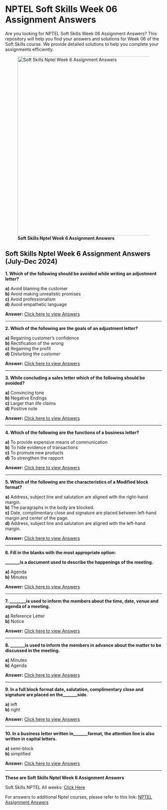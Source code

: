 # NPTEL Soft Skills Week 06 Assignment Answers

Are you looking for NPTEL Soft Skills Week 06 Assignment Answers? This repository will help you find your answers and solutions for Week 06 of the Soft Skills course. We provide detailed solutions to help you complete your assignments efficiently.

<figure class="aligncenter size-large is-resized"><img decoding="async" width="1024" height="576" src="https://progiez.com/wp-content/uploads/2024/08/Soft-Skills-Nptel-Week-6-Assignment-Answer-and-solution-Swayam-Platform-image-1024x576.webp" alt="Soft Skills Nptel Week 6 Assignment Answers" class="wp-image-13259" title="Soft Skills Nptel Week 6 Assignment Answers 1" srcset="https://progiez.com/wp-content/uploads/2024/08/Soft-Skills-Nptel-Week-6-Assignment-Answer-and-solution-Swayam-Platform-image-1024x576.webp 1024w, https://progiez.com/wp-content/uploads/2024/08/Soft-Skills-Nptel-Week-6-Assignment-Answer-and-solution-Swayam-Platform-image-300x169.webp 300w, https://progiez.com/wp-content/uploads/2024/08/Soft-Skills-Nptel-Week-6-Assignment-Answer-and-solution-Swayam-Platform-image-768x432.webp 768w, https://progiez.com/wp-content/uploads/2024/08/Soft-Skills-Nptel-Week-6-Assignment-Answer-and-solution-Swayam-Platform-image.webp 1280w" sizes="(max-width: 1024px) 100vw, 1024px"><figcaption class="wp-element-caption"><strong>Soft Skills Nptel Week 6 Assignment Answers</strong><br></figcaption></figure>

## **Soft Skills Nptel Week 6 Assignment Answers (July-Dec 2024)**

**1. Which of the following should be avoided while writing an adjustment letter?**

**a)** Avoid blaming the customer  
**b)** Avoid making unrealistic promises  
**c)** Avoid professionalism  
**d)** Avoid empathetic language

**Answer:** [Click here to view Answers](https://progiez.com/soft-skills-nptel-week-6-assignment-answers)

* * *

**2. Which of the following are the goals of an adjustment letter?**

**a)** Regaining customer’s confidence  
**b)** Rectification of the wrong  
**c)** Regaining the profit  
**d)** Disturbing the customer

**Answer:** [Click here to view Answers](https://progiez.com/soft-skills-nptel-week-6-assignment-answers)

* * *

**3. While concluding a sales letter which of the following should be avoided?**

**a)** Convincing tone  
**b)** Negative Endings  
**c)** Larger than life claims  
**d)** Positive note

**Answer:** [Click here to view Answers](https://progiez.com/soft-skills-nptel-week-6-assignment-answers)

* * *

**4. Which of the following are the functions of a business letter?**

**a)** To provide expensive means of communication  
**b)** To hide evidence of transactions  
**c)** To promote new products  
**d)** To strengthen the rapport

**Answer:** [Click here to view Answers](https://progiez.com/soft-skills-nptel-week-6-assignment-answers)

* * *

**5. Which of the following are the characteristics of a Modified block format?**

**a)** Address, subject line and salutation are aligned with the right-hand margin.  
**b)** The paragraphs in the body are blocked.  
**c)** Date, complimentary close and signature are placed between left-hand margin and center of the page.  
**d)** Address, subject line and salutation are aligned with the left-hand margin.

**Answer:** [Click here to view Answers](https://progiez.com/soft-skills-nptel-week-6-assignment-answers)

* * *

**6. Fill in the blanks with the most appropriate option:**

**\_\_\_\_\_\_\_is a document used to describe the happenings of the meeting.**

**a)** Agenda  
**b)** Minutes

**Answer:** [Click here to view Answers](https://progiez.com/soft-skills-nptel-week-6-assignment-answers)

* * *

**7. \_\_\_\_\_\_\_\_is used to inform the members about the time, date, venue and agenda of a meeting.**

**a)** Reference Letter  
**b)** Notice

**Answer:** [Click here to view Answers](https://progiez.com/soft-skills-nptel-week-6-assignment-answers)

* * *

**8. \_\_\_\_\_\_\_is used to inform the members in advance about the matter to be discussed in the meeting.**

**a)** Minutes  
**b)** Agenda

**Answer:** [Click here to view Answers](https://progiez.com/soft-skills-nptel-week-6-assignment-answers)

* * *

**9. In a full block format date, salutation, complimentary close and signature are placed on the\_\_\_\_\_\_\_side.**

**a)** left  
**b)** right

**Answer:** [Click here to view Answers](https://progiez.com/soft-skills-nptel-week-6-assignment-answers)

* * *

**10. In a business letter written in\_\_\_\_\_\_\_format, the attention line is also written in capital letters.**

**a)** semi-block  
**b)** simplified

**Answer:** [Click here to view Answers](https://progiez.com/soft-skills-nptel-week-6-assignment-answers)

* * *

**These are Soft Skills Nptel Week 6 Assignment Answers**

Soft Skills NPTEL All weeks: [Click Here](https://progiez.com/nptel-assignment-answers/soft-skills)

For answers to additional Nptel courses, please refer to this link: [NPTEL Assignment Answers](https://progiez.com/nptel-assignment-answers)
